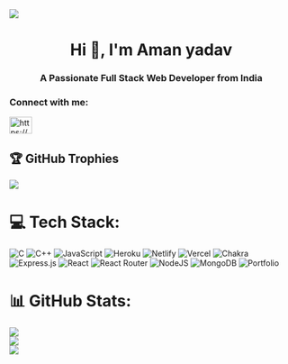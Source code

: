 
<img align="center" src="https://www.arkasoftwares.com/blog/wp-content/uploads/2021/01/header_banner-2.jpg" />

<h1 align="center">Hi 👋, I'm Aman yadav</h1>
<h3 align="center">A Passionate Full Stack Web Developer from India</h3>
<h3 >Connect with me:</h3>
<p >
<a href="https://linkedin.com/in/https://www.linkedin.com/in/aman-yadav-068962231/" target="blank"><img align="center" src="https://raw.githubusercontent.com/rahuldkjain/github-profile-readme-generator/master/src/images/icons/Social/linked-in-alt.svg" alt="https://www.linkedin.com/in/aman-yadav-068962231/" height="30" width="40"  /></a>
</p>

## 🏆 GitHub Trophies
![](https://github-profile-trophy.vercel.app/?username=amanyadav2030&theme=onedark&no-frame=true&no-bg=false&margin-w=4)

# 💻 Tech Stack:
![C](https://img.shields.io/badge/c-%2300599C.svg?style=for-the-badge&logo=c&logoColor=white) ![C++](https://img.shields.io/badge/c++-%2300599C.svg?style=for-the-badge&logo=c%2B%2B&logoColor=white) ![JavaScript](https://img.shields.io/badge/javascript-%23323330.svg?style=for-the-badge&logo=javascript&logoColor=%23F7DF1E) ![Heroku](https://img.shields.io/badge/heroku-%23430098.svg?style=for-the-badge&logo=heroku&logoColor=white) ![Netlify](https://img.shields.io/badge/netlify-%23000000.svg?style=for-the-badge&logo=netlify&logoColor=#00C7B7) ![Vercel](https://img.shields.io/badge/vercel-%23000000.svg?style=for-the-badge&logo=vercel&logoColor=white) ![Chakra](https://img.shields.io/badge/chakra-%234ED1C5.svg?style=for-the-badge&logo=chakraui&logoColor=white) ![Express.js](https://img.shields.io/badge/express.js-%23404d59.svg?style=for-the-badge&logo=express&logoColor=%2361DAFB) ![React](https://img.shields.io/badge/react-%2320232a.svg?style=for-the-badge&logo=react&logoColor=%2361DAFB) ![React Router](https://img.shields.io/badge/React_Router-CA4245?style=for-the-badge&logo=react-router&logoColor=white) ![NodeJS](https://img.shields.io/badge/node.js-6DA55F?style=for-the-badge&logo=node.js&logoColor=white) ![MongoDB](https://img.shields.io/badge/MongoDB-%234ea94b.svg?style=for-the-badge&logo=mongodb&logoColor=white) ![Portfolio](https://img.shields.io/badge/Portfolio-%23000000.svg?style=for-the-badge&logo=firefox&logoColor=#FF7139)
# 📊 GitHub Stats:
![](https://github-readme-stats.vercel.app/api?username=amanyadav2030&theme=dark&hide_border=false&include_all_commits=false&count_private=false)<br/>
![](https://github-readme-streak-stats.herokuapp.com/?user=amanyadav2030&theme=dark&hide_border=false)<br/>
![](https://github-readme-stats.vercel.app/api/top-langs/?username=amanyadav2030&theme=dark&hide_border=false&include_all_commits=false&count_private=false&layout=compact)

